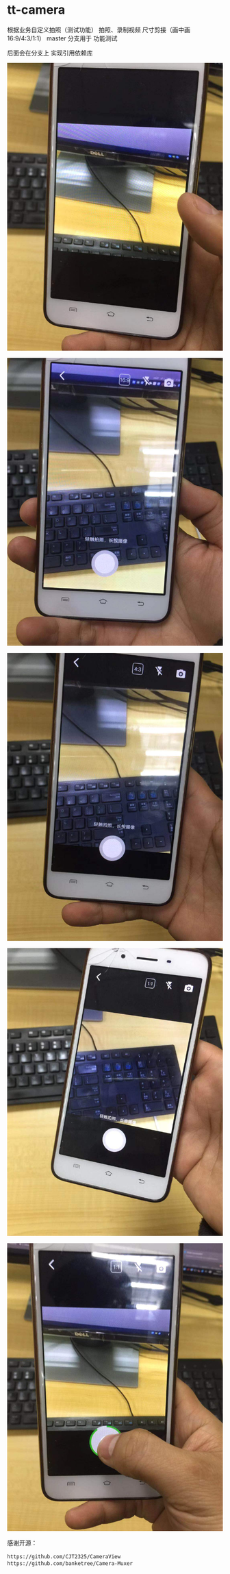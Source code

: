 # tt-camera
根据业务自定义拍照（测试功能）
拍照、录制视频 尺寸剪接（画中画 16:9/4:3/1:1）
master 分支用于 功能测试

后面会在分支上 实现引用依赖库

![Image text](https://github.com/banketree/tt-camera/blob/master/screenShot/1.jpg)

![Image text](https://github.com/banketree/tt-camera/blob/master/screenShot/2.jpg)

![Image text](https://github.com/banketree/tt-camera/blob/master/screenShot/3.jpg)

![Image text](https://github.com/banketree/tt-camera/blob/master/screenShot/4.jpg)

![Image text](https://github.com/banketree/tt-camera/blob/master/screenShot/5.jpg)


感谢开源：

    https://github.com/CJT2325/CameraView
    https://github.com/banketree/Camera-Muxer
